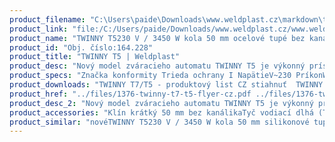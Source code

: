 ```yaml
---
product_filename: "C:\Users\paide\Downloads\www.weldplast.cz\markdown\twinny-t5735.md"
product_link: "file:/C:/Users/paide/Downloads/www.weldplast.cz/www.weldplast.cz/sk/twinny-t5735"
product_name: "TWINNY T5230 V / 3450 W kola 50 mm ocelové tupé bez kanálika krátky klin"
product_id: "Obj. číslo:164.228"
product_title: "TWINNY T5 | Weldplast"
product_desc: "Nový model zváracieho automatu TWINNY T5 je výkonný prístroj určený pre zváranie geotextíliou s hrúbkou 05 až 25 mm.Rýchly : 08 - 8 m/min Výkonný : 3450 W Intuitivne : prehľadný displej a ovládacie prvky Univerzálny : zvára takmer všetky plastové fólie s hrúbkou 05 - 25 mm Suchý čistý : horúci vzduch vysušuje vlhkosť a súčasne prach a nečistoty sú odfúknuté preč Bezuhlíkový motorOdolný a ľahko udržiavateľný"
product_specs: "Značka konformity Trieda ochrany I NapätieV~230 PríkonW3450 FrekvenciaHz50/60 Max. teplota°C560 Rýchlosťm/min08 - 8 Rozsah prietoku vzduchu%45 - 100 Rozmerymm350 x 360 x 260 Hmotnosťkg99"
product_downloads: "TWINNY T7/T5 - produktový list CZ stiahnuť  TWINNY T7/T5 manual - SK stiahnuť  TWINNY T7/T5 manuál - CZ stiahnuť"
product_href: "../files/1376-twinny-t7-t5-flyer-cz.pdf ../files/1376-twinny-t7-t5-flyer-cz.pdf ../files/twinny-t7-t5-manual-sk.pdf ../files/twinny-t7-t5-manual-sk.pdf ../files/twinny-t7-t5-manual-cz.pdf ../files/twinny-t7-t5-manual-cz.pdf"
product_desc_2: "Nový model zváracieho automatu TWINNY T5 je výkonný prístroj určený pre zváranie geotextíliou s hrúbkou 05 až 25 mm.Rýchly : 08 - 8 m/min Výkonný : 3450 W Intuitivne : prehľadný displej a ovládacie prvky Univerzálny : zvára takmer všetky plastové fólie s hrúbkou 05 - 25 mm Suchý čistý : horúci vzduch vysušuje vlhkosť a súčasne prach a nečistoty sú odfúknuté preč Bezuhlíkový motorOdolný a ľahko udržiavateľný"
product_accessories: "Klín krátký 50 mm bez kanálikaTyč vodiací dlhá (TWINNY)Pojazdový valček pre vnútorné aplikácie novéTWINNY T5230 V / 3450 W kola 50 mm silikonové tupé bez kanálkanovéTWINNY T5230 V / 3450 W kola 50 mm ocelové tupé bez kanálika krátky klinnovéTWINNY T5230 V / 3450 W kola 50 mm ocelové tupé bez kanálka dlhý klinnovéTWINNY T5kola 50 mm ocelová špicaté s kanálkem krátky klínnovéTWINNY T5230 V / 3450 W kola 50 mm ocelové špicaté s kanálikom dlhý klinnovéTWINNY T7230 V / 3450 W kola 50 mm silikonové bez kanálkanovéTWINNY T7230 V / 3450 W kola 50 mm ocelové tupé bez kanálika krátky klinnovéTWINNY T7230 V / 3450 W kola 50 mm ocelové tupé bez kanálka dlhý klínnovéTWINNY T7230 V / 3450 W kola 50 mm ocelové špicaté s kanálikom krátky klinnovéTWINNY T7230 V / 3450 W kola 50 mm oceľové špicaté s kanálikom dlhý klin"
product_similar: "novéTWINNY T5230 V / 3450 W kola 50 mm silikonové tupé bez kanálkanovéTWINNY T5230 V / 3450 W kola 50 mm ocelové tupé bez kanálika krátky klinnovéTWINNY T5230 V / 3450 W kola 50 mm ocelové tupé bez kanálka dlhý klinnovéTWINNY T5kola 50 mm ocelová špicaté s kanálkem krátky klínnovéTWINNY T5230 V / 3450 W kola 50 mm ocelové špicaté s kanálikom dlhý klinnovéTWINNY T7230 V / 3450 W kola 50 mm silikonové bez kanálkanovéTWINNY T7230 V / 3450 W kola 50 mm ocelové tupé bez kanálika krátky klinnovéTWINNY T7230 V / 3450 W kola 50 mm ocelové tupé bez kanálka dlhý klínnovéTWINNY T7230 V / 3450 W kola 50 mm ocelové špicaté s kanálikom krátky klinnovéTWINNY T7230 V / 3450 W kola 50 mm oceľové špicaté s kanálikom dlhý klin"
---
```

